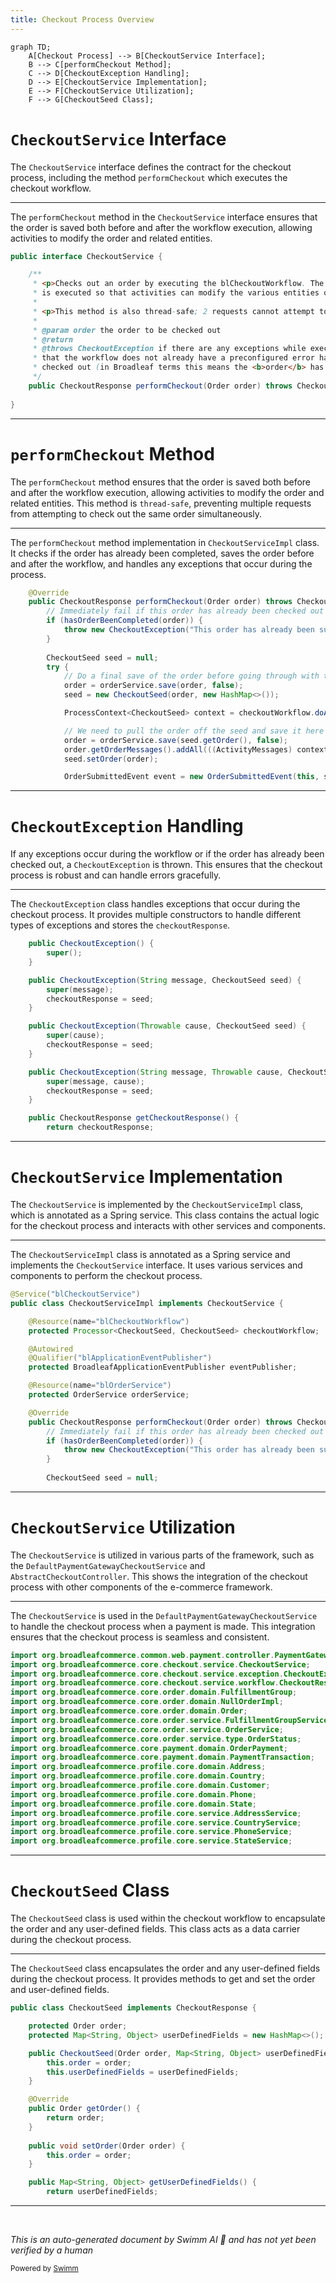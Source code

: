 ```yaml
---
title: Checkout Process Overview
---
```

```mermaid
graph TD;
    A[Checkout Process] --> B[CheckoutService Interface];
    B --> C[performCheckout Method];
    C --> D[CheckoutException Handling];
    D --> E[CheckoutService Implementation];
    E --> F[CheckoutService Utilization];
    F --> G[CheckoutSeed Class];
```

# <SwmToken path="core/broadleaf-framework/src/main/java/org/broadleafcommerce/core/checkout/service/CheckoutService.java" pos="25:4:4" line-data="public interface CheckoutService {">`CheckoutService`</SwmToken> Interface

The <SwmToken path="core/broadleaf-framework/src/main/java/org/broadleafcommerce/core/checkout/service/CheckoutService.java" pos="25:4:4" line-data="public interface CheckoutService {">`CheckoutService`</SwmToken> interface defines the contract for the checkout process, including the method <SwmToken path="core/broadleaf-framework/src/main/java/org/broadleafcommerce/core/checkout/service/CheckoutService.java" pos="39:5:5" line-data="    public CheckoutResponse performCheckout(Order order) throws CheckoutException;">`performCheckout`</SwmToken> which executes the checkout workflow.

<SwmSnippet path="/core/broadleaf-framework/src/main/java/org/broadleafcommerce/core/checkout/service/CheckoutService.java" line="25">

---

The <SwmToken path="core/broadleaf-framework/src/main/java/org/broadleafcommerce/core/checkout/service/CheckoutService.java" pos="39:5:5" line-data="    public CheckoutResponse performCheckout(Order order) throws CheckoutException;">`performCheckout`</SwmToken> method in the <SwmToken path="core/broadleaf-framework/src/main/java/org/broadleafcommerce/core/checkout/service/CheckoutService.java" pos="25:4:4" line-data="public interface CheckoutService {">`CheckoutService`</SwmToken> interface ensures that the order is saved both before and after the workflow execution, allowing activities to modify the order and related entities.

```java
public interface CheckoutService {

    /**
     * <p>Checks out an order by executing the blCheckoutWorkflow. The <b>order</b> is saved both before and after the workflow
     * is executed so that activities can modify the various entities on and related to the <b>order</b>.</p>
     * 
     * <p>This method is also thread-safe; 2 requests cannot attempt to check out the same <b>order</b></p>
     * 
     * @param order the order to be checked out
     * @return
     * @throws CheckoutException if there are any exceptions while executing any of the activities in the workflow (assuming
     * that the workflow does not already have a preconfigured error handler) or if the given <b>order</b> has already been
     * checked out (in Broadleaf terms this means the <b>order</b> has already been changed to {@link OrderStatus#SUBMITTED})
     */
    public CheckoutResponse performCheckout(Order order) throws CheckoutException;
    
}
```

---

</SwmSnippet>

# <SwmToken path="core/broadleaf-framework/src/main/java/org/broadleafcommerce/core/checkout/service/CheckoutService.java" pos="39:5:5" line-data="    public CheckoutResponse performCheckout(Order order) throws CheckoutException;">`performCheckout`</SwmToken> Method

The <SwmToken path="core/broadleaf-framework/src/main/java/org/broadleafcommerce/core/checkout/service/CheckoutService.java" pos="39:5:5" line-data="    public CheckoutResponse performCheckout(Order order) throws CheckoutException;">`performCheckout`</SwmToken> method ensures that the order is saved both before and after the workflow execution, allowing activities to modify the order and related entities. This method is <SwmToken path="core/broadleaf-framework/src/main/java/org/broadleafcommerce/core/checkout/service/CheckoutService.java" pos="31:14:16" line-data="     * &lt;p&gt;This method is also thread-safe; 2 requests cannot attempt to check out the same &lt;b&gt;order&lt;/b&gt;&lt;/p&gt;">`thread-safe`</SwmToken>, preventing multiple requests from attempting to check out the same order simultaneously.

<SwmSnippet path="/core/broadleaf-framework/src/main/java/org/broadleafcommerce/core/checkout/service/CheckoutServiceImpl.java" line="55">

---

The <SwmToken path="core/broadleaf-framework/src/main/java/org/broadleafcommerce/core/checkout/service/CheckoutServiceImpl.java" pos="56:5:5" line-data="    public CheckoutResponse performCheckout(Order order) throws CheckoutException {">`performCheckout`</SwmToken> method implementation in <SwmToken path="core/broadleaf-framework/src/main/java/org/broadleafcommerce/core/checkout/service/CheckoutServiceImpl.java" pos="43:4:4" line-data="public class CheckoutServiceImpl implements CheckoutService {">`CheckoutServiceImpl`</SwmToken> class. It checks if the order has already been completed, saves the order before and after the workflow, and handles any exceptions that occur during the process.

```java
    @Override
    public CheckoutResponse performCheckout(Order order) throws CheckoutException {
        // Immediately fail if this order has already been checked out previously
        if (hasOrderBeenCompleted(order)) {
            throw new CheckoutException("This order has already been submitted or cancelled, unable to checkout order -- id: " + order.getId(), new CheckoutSeed(order, new HashMap<String, Object>()));
        }
        
        CheckoutSeed seed = null;
        try {
            // Do a final save of the order before going through with the checkout workflow
            order = orderService.save(order, false);
            seed = new CheckoutSeed(order, new HashMap<>());

            ProcessContext<CheckoutSeed> context = checkoutWorkflow.doActivities(seed);

            // We need to pull the order off the seed and save it here in case any activity modified the order.
            order = orderService.save(seed.getOrder(), false);
            order.getOrderMessages().addAll(((ActivityMessages) context).getActivityMessages());
            seed.setOrder(order);

            OrderSubmittedEvent event = new OrderSubmittedEvent(this, seed.getOrder().getId(), seed.getOrder().getOrderNumber());
```

---

</SwmSnippet>

# <SwmToken path="core/broadleaf-framework/src/main/java/org/broadleafcommerce/core/checkout/service/CheckoutService.java" pos="35:6:6" line-data="     * @throws CheckoutException if there are any exceptions while executing any of the activities in the workflow (assuming">`CheckoutException`</SwmToken> Handling

If any exceptions occur during the workflow or if the order has already been checked out, a <SwmToken path="core/broadleaf-framework/src/main/java/org/broadleafcommerce/core/checkout/service/CheckoutService.java" pos="35:6:6" line-data="     * @throws CheckoutException if there are any exceptions while executing any of the activities in the workflow (assuming">`CheckoutException`</SwmToken> is thrown. This ensures that the checkout process is robust and can handle errors gracefully.

<SwmSnippet path="/core/broadleaf-framework/src/main/java/org/broadleafcommerce/core/checkout/service/exception/CheckoutException.java" line="30">

---

The <SwmToken path="core/broadleaf-framework/src/main/java/org/broadleafcommerce/core/checkout/service/exception/CheckoutException.java" pos="30:3:3" line-data="    public CheckoutException() {">`CheckoutException`</SwmToken> class handles exceptions that occur during the checkout process. It provides multiple constructors to handle different types of exceptions and stores the <SwmToken path="core/broadleaf-framework/src/main/java/org/broadleafcommerce/core/checkout/service/exception/CheckoutException.java" pos="36:1:1" line-data="        checkoutResponse = seed;">`checkoutResponse`</SwmToken>.

```java
    public CheckoutException() {
        super();
    }

    public CheckoutException(String message, CheckoutSeed seed) {
        super(message);
        checkoutResponse = seed;
    }

    public CheckoutException(Throwable cause, CheckoutSeed seed) {
        super(cause);
        checkoutResponse = seed;
    }

    public CheckoutException(String message, Throwable cause, CheckoutSeed seed) {
        super(message, cause);
        checkoutResponse = seed;
    }

    public CheckoutResponse getCheckoutResponse() {
        return checkoutResponse;
```

---

</SwmSnippet>

# <SwmToken path="core/broadleaf-framework/src/main/java/org/broadleafcommerce/core/checkout/service/CheckoutService.java" pos="25:4:4" line-data="public interface CheckoutService {">`CheckoutService`</SwmToken> Implementation

The <SwmToken path="core/broadleaf-framework/src/main/java/org/broadleafcommerce/core/checkout/service/CheckoutService.java" pos="25:4:4" line-data="public interface CheckoutService {">`CheckoutService`</SwmToken> is implemented by the <SwmToken path="core/broadleaf-framework/src/main/java/org/broadleafcommerce/core/checkout/service/CheckoutServiceImpl.java" pos="43:4:4" line-data="public class CheckoutServiceImpl implements CheckoutService {">`CheckoutServiceImpl`</SwmToken> class, which is annotated as a Spring service. This class contains the actual logic for the checkout process and interacts with other services and components.

<SwmSnippet path="/core/broadleaf-framework/src/main/java/org/broadleafcommerce/core/checkout/service/CheckoutServiceImpl.java" line="42">

---

The <SwmToken path="core/broadleaf-framework/src/main/java/org/broadleafcommerce/core/checkout/service/CheckoutServiceImpl.java" pos="43:4:4" line-data="public class CheckoutServiceImpl implements CheckoutService {">`CheckoutServiceImpl`</SwmToken> class is annotated as a Spring service and implements the <SwmToken path="core/broadleaf-framework/src/main/java/org/broadleafcommerce/core/checkout/service/CheckoutServiceImpl.java" pos="43:8:8" line-data="public class CheckoutServiceImpl implements CheckoutService {">`CheckoutService`</SwmToken> interface. It uses various services and components to perform the checkout process.

```java
@Service("blCheckoutService")
public class CheckoutServiceImpl implements CheckoutService {

    @Resource(name="blCheckoutWorkflow")
    protected Processor<CheckoutSeed, CheckoutSeed> checkoutWorkflow;

    @Autowired
    @Qualifier("blApplicationEventPublisher")
    protected BroadleafApplicationEventPublisher eventPublisher;

    @Resource(name="blOrderService")
    protected OrderService orderService;

    @Override
    public CheckoutResponse performCheckout(Order order) throws CheckoutException {
        // Immediately fail if this order has already been checked out previously
        if (hasOrderBeenCompleted(order)) {
            throw new CheckoutException("This order has already been submitted or cancelled, unable to checkout order -- id: " + order.getId(), new CheckoutSeed(order, new HashMap<String, Object>()));
        }
        
        CheckoutSeed seed = null;
```

---

</SwmSnippet>

# <SwmToken path="core/broadleaf-framework/src/main/java/org/broadleafcommerce/core/checkout/service/CheckoutService.java" pos="25:4:4" line-data="public interface CheckoutService {">`CheckoutService`</SwmToken> Utilization

The <SwmToken path="core/broadleaf-framework/src/main/java/org/broadleafcommerce/core/checkout/service/CheckoutService.java" pos="25:4:4" line-data="public interface CheckoutService {">`CheckoutService`</SwmToken> is utilized in various parts of the framework, such as the <SwmToken path="core/broadleaf-framework/src/main/java/org/broadleafcommerce/core/payment/service/DefaultPaymentGatewayCheckoutService.java" pos="71:4:4" line-data="public class DefaultPaymentGatewayCheckoutService implements PaymentGatewayCheckoutService {">`DefaultPaymentGatewayCheckoutService`</SwmToken> and `AbstractCheckoutController`. This shows the integration of the checkout process with other components of the e-commerce framework.

<SwmSnippet path="/core/broadleaf-framework/src/main/java/org/broadleafcommerce/core/payment/service/DefaultPaymentGatewayCheckoutService.java" line="33">

---

The <SwmToken path="core/broadleaf-framework/src/main/java/org/broadleafcommerce/core/payment/service/DefaultPaymentGatewayCheckoutService.java" pos="34:12:12" line-data="import org.broadleafcommerce.core.checkout.service.CheckoutService;">`CheckoutService`</SwmToken> is used in the <SwmToken path="core/broadleaf-framework/src/main/java/org/broadleafcommerce/core/payment/service/DefaultPaymentGatewayCheckoutService.java" pos="71:4:4" line-data="public class DefaultPaymentGatewayCheckoutService implements PaymentGatewayCheckoutService {">`DefaultPaymentGatewayCheckoutService`</SwmToken> to handle the checkout process when a payment is made. This integration ensures that the checkout process is seamless and consistent.

```java
import org.broadleafcommerce.common.web.payment.controller.PaymentGatewayAbstractController;
import org.broadleafcommerce.core.checkout.service.CheckoutService;
import org.broadleafcommerce.core.checkout.service.exception.CheckoutException;
import org.broadleafcommerce.core.checkout.service.workflow.CheckoutResponse;
import org.broadleafcommerce.core.order.domain.FulfillmentGroup;
import org.broadleafcommerce.core.order.domain.NullOrderImpl;
import org.broadleafcommerce.core.order.domain.Order;
import org.broadleafcommerce.core.order.service.FulfillmentGroupService;
import org.broadleafcommerce.core.order.service.OrderService;
import org.broadleafcommerce.core.order.service.type.OrderStatus;
import org.broadleafcommerce.core.payment.domain.OrderPayment;
import org.broadleafcommerce.core.payment.domain.PaymentTransaction;
import org.broadleafcommerce.profile.core.domain.Address;
import org.broadleafcommerce.profile.core.domain.Country;
import org.broadleafcommerce.profile.core.domain.Customer;
import org.broadleafcommerce.profile.core.domain.Phone;
import org.broadleafcommerce.profile.core.domain.State;
import org.broadleafcommerce.profile.core.service.AddressService;
import org.broadleafcommerce.profile.core.service.CountryService;
import org.broadleafcommerce.profile.core.service.PhoneService;
import org.broadleafcommerce.profile.core.service.StateService;
```

---

</SwmSnippet>

# <SwmToken path="core/broadleaf-framework/src/main/java/org/broadleafcommerce/core/checkout/service/CheckoutServiceImpl.java" pos="46:5:5" line-data="    protected Processor&lt;CheckoutSeed, CheckoutSeed&gt; checkoutWorkflow;">`CheckoutSeed`</SwmToken> Class

The <SwmToken path="core/broadleaf-framework/src/main/java/org/broadleafcommerce/core/checkout/service/CheckoutServiceImpl.java" pos="46:5:5" line-data="    protected Processor&lt;CheckoutSeed, CheckoutSeed&gt; checkoutWorkflow;">`CheckoutSeed`</SwmToken> class is used within the checkout workflow to encapsulate the order and any user-defined fields. This class acts as a data carrier during the checkout process.

<SwmSnippet path="/core/broadleaf-framework/src/main/java/org/broadleafcommerce/core/checkout/service/workflow/CheckoutSeed.java" line="25">

---

The <SwmToken path="core/broadleaf-framework/src/main/java/org/broadleafcommerce/core/checkout/service/workflow/CheckoutSeed.java" pos="25:4:4" line-data="public class CheckoutSeed implements CheckoutResponse {">`CheckoutSeed`</SwmToken> class encapsulates the order and any user-defined fields during the checkout process. It provides methods to get and set the order and user-defined fields.

```java
public class CheckoutSeed implements CheckoutResponse {

    protected Order order;
    protected Map<String, Object> userDefinedFields = new HashMap<>();

    public CheckoutSeed(Order order, Map<String, Object> userDefinedFields) {
        this.order = order;
        this.userDefinedFields = userDefinedFields;
    }

    @Override
    public Order getOrder() {
        return order;
    }
    
    public void setOrder(Order order) {
        this.order = order;
    }

    public Map<String, Object> getUserDefinedFields() {
        return userDefinedFields;
```

---

</SwmSnippet>

&nbsp;

*This is an auto-generated document by Swimm AI 🌊 and has not yet been verified by a human*

<SwmMeta version="3.0.0" repo-id="Z2l0aHViJTNBJTNBQnJvYWRsZWFmQ29tbWVyY2UtZGVtby1uZXclM0ElM0FTd2ltbS1EZW1v" repo-name="BroadleafCommerce-demo-new" doc-type="overview"><sup>Powered by [Swimm](/)</sup></SwmMeta>
